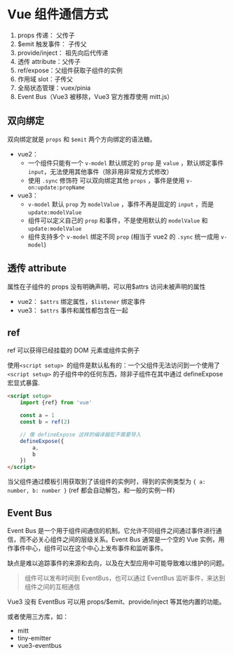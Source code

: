 # Vue 组件通信方式

1.  props 传递： 父传子
2.  $emit 触发事件： 子传父
3.  provide/inject： 祖先向后代传递
4.  透传 attribute：父传子
5.  ref/expose：父组件获取子组件的实例
6.  作用域 slot：子传父
7.  全局状态管理：vuex/pinia
8.  Event Bus（Vue3 被移除，Vue3 官方推荐使用 mitt.js）

## 双向绑定

双向绑定就是 `props` 和 `$emit` 两个方向绑定的语法糖。

-   vue2：
    -   一个组件只能有一个 `v-model` 默认绑定的 `prop` 是 `value` ，默认绑定事件 `input`，无法使用其他事件（除非用非常规方式修改）
    -   使用 `.sync` 修饰符 可以双向绑定其他 `props` ，事件是使用 `v-on:update:propName`
-   vue3：
    -   `v-model` 默认 `prop` 为 `modelValue` ，事件不再是固定的 `input` ，而是 `update:modelValue`
    -   组件可以定义自己的 `prop` 和事件，不是使用默认的 `modelValue` 和 `update:modelValue`
    -   组件支持多个 `v-model` 绑定不同 `prop` (相当于 vue2 的 `.sync` 统一成用 `v-model`)

## 透传 attribute

属性在子组件的 props 没有明确声明，可以用$attrs 访问未被声明的属性

-   vue2： `$attrs` 绑定属性，`$listener` 绑定事件
-   vue3： `$attrs` 事件和属性都包含在一起

## ref

ref 可以获得已经挂载的 DOM 元素或组件实例子

使用`<script setup> `的组件是默认私有的：一个父组件无法访问到一个使用了 `<script setup>` 的子组件中的任何东西，除非子组件在其中通过 defineExpose 宏显式暴露.

```html
<script setup>
    import {ref} from 'vue'

    const a = 1
    const b = ref(2)

    // 像 defineExpose 这样的编译器宏不需要导入
    defineExpose({
        a,
        b
    })
</script>
```

当父组件通过模板引用获取到了该组件的实例时，得到的实例类型为 `{ a: number, b: number }` (ref 都会自动解包，和一般的实例一样)

## Event Bus

Event Bus 是一个用于组件间通信的机制。它允许不同组件之间通过事件进行通信，而不必关心组件之间的层级关系。Event Bus 通常是一个空的 Vue 实例，用作事件中心，组件可以在这个中心上发布事件和监听事件。

缺点是难以追踪事件的来源和去向，以及在大型应用中可能导致难以维护的问题。

> 组件可以发布时间到 EventBus，也可以通过 EventBus 监听事件，来达到组件之间的互相通信

Vue3 没有 EventBus 可以用 props/$emit、provide/inject 等其他内置的功能。

或者使用三方库，如：

-   mitt
-   tiny-emitter
-   vue3-eventbus
